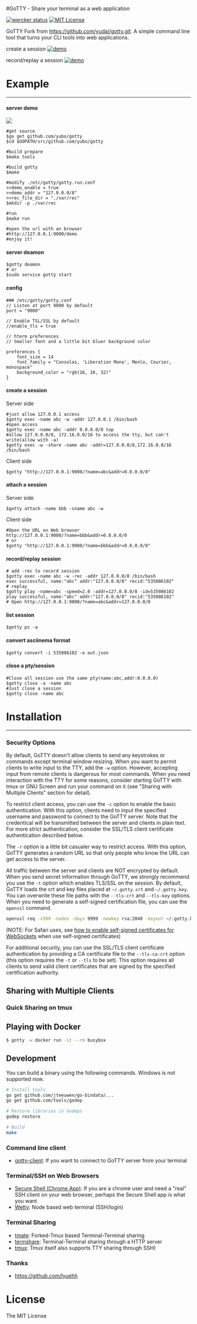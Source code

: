 #GoTTY - Share your terminal as a web application

[![wercker status](https://app.wercker.com/status/fff04a43b1cdb0ea190ab9578eceeb17/s/master "wercker status")](https://app.wercker.com/project/bykey/fff04a43b1cdb0ea190ab9578eceeb17)
[![MIT License](http://img.shields.io/badge/license-MIT-blue.svg?style=flat-square)][license]

[release]: https://github.com/yubo/gotty/releases
[wercker]: https://app.wercker.com/project/bykey/fff04a43b1cdb0ea190ab9578eceeb17
[license]: https://github.com/yubo/gotty/blob/master/LICENSE

GoTTY Fork from https://github.com/yudai/gotty.git. A simple command line tool that turns your CLI tools into web applications. 

create a session
[![demo](https://asciinema.org/a/4itvykdx2a9m1l4khgqm8jner.png)](https://asciinema.org/a/4itvykdx2a9m1l4khgqm8jner?autoplay=1)

record/replay a session
[![demo](https://asciinema.org/a/cpkhygqp9xun8a7p7nuuqufou.png)](https://asciinema.org/a/cpkhygqp9xun8a7p7nuuqufou?autoplay=1)
# Example
---

#### server demo
![](resources/gotty_demo.png?raw-true)

```shell
#get source
$go get github.com/yubo/gotty
$cd $GOPATH/src/github.com/yubo/gotty

#build prepare
$make tools

#build gotty
$make

#modify ./etc/gotty/gotty.run.conf
>>demo_enable = true
>>demo_addr = "127.0.0.0/8"
>>rec_file_dir = "./var/rec"
$mkdir -p ./var/rec

#run
$make run

#open the url with an browser
#http://127.0.0.1:9000/demo
#enjoy it!
```



#### server deamon
```shell
$gotty deamon
# or
$sudo service gotty start
```

#### config
```shell
### /etc/gotty/gotty.conf
// Listen at port 9000 by default
port = "9000"

// Enable TSL/SSL by default
//enable_tls = true

// hterm preferences
// Smaller font and a little bit bluer background color

preferences {
    font_size = 14
    font_family = "Consolas, 'Liberation Mono', Menlo, Courier, monospace"
    background_color = "rgb(16, 16, 32)"
}
```

#### create a session

Server side
```shell
#just allow 127.0.0.1 access
$gotty exec -name abc -w -addr 127.0.0.1 /bin/bash
#open access
$gotty exec -name abc -addr 0.0.0.0/0 top
#allow 127.0.0.0/8, 172.16.0.0/16 to access the tty, but can't write(allow with -a)
$gotty exec -w -share -name abc -addr=127.0.0.0/8,172.16.0.0/16 /bin/bash
```

Client side
```shell
$gotty "http://127.0.0.1:9000/?name=abc&addr=0.0.0.0/0"
```

#### attach a session

Server side
```shell
$gotty attach -name bbb -sname abc -w
```

Client side
```shell
#Open the URL on Web browser
http://127.0.0.1:9000/?name=bbb&addr=0.0.0.0/0
# or
$gotty "http://127.0.0.1:9000/?name=bbb&addr=0.0.0.0/0"
```

#### record/replay session
```shell
# add -rec to record session
$gotty exec -name abc -w -rec -addr 127.0.0.0/8 /bin/bash
exec successful, name:"abc" addr:"127.0.0.0/8" recid:"535086102"
# replay
$gotty play -name=abc -speed=2.0 -addr=127.0.0.0/8 -id=535086102
play successful, name:"abc" addr:"127.0.0.0/8" recid:"535086102"
# Open http://127.0.0.1:9000/?name=abc&addr=127.0.0.0/8
```

#### list session
```shell
$gotty ps -a
```

#### convert asciinema format
```shell
$gotty convert -i 535086102 -o out.json
```

#### close a pty/session
```shell
#Close all session use the same pty(name:abc,addr:0.0.0.0)
$gotty close -a -name abc
#Just close a session
$gotty close -name abc
```


# Installation
---

### Security Options

By default, GoTTY doesn't allow clients to send any keystrokes or commands except terminal window resizing. When you want to permit clients to write input to the TTY, add the `-w` option. However, accepting input from remote clients is dangerous for most commands. When you need interaction with the TTY for some reasons, consider starting GoTTY with tmux or GNU Screen and run your command on it (see "Sharing with Multiple Clients" section for detail).

To restrict client access, you can use the `-c` option to enable the basic authentication. With this option, clients need to input the specified username and password to connect to the GoTTY server. Note that the credentical will be transmitted between the server and clients in plain text. For more strict authentication, consider the SSL/TLS client certificate authentication described below.

The `-r` option is a little bit casualer way to restrict access. With this option, GoTTY generates a random URL so that only people who know the URL can get access to the server.  

All traffic between the server and clients are NOT encrypted by default. When you send secret information through GoTTY, we strongly recommend you use the `-t` option which enables TLS/SSL on the session. By default, GoTTY loads the crt and key files placed at `~/.gotty.crt` and `~/.gotty.key`. You can overwrite these file paths with the `--tls-crt` and `--tls-key` options. When you need to generate a self-signed certification file, you can use the `openssl` command.

```sh
openssl req -x509 -nodes -days 9999 -newkey rsa:2048 -keyout ~/.gotty.key -out ~/.gotty.crt
```

(NOTE: For Safari uses, see [how to enable self-signed certificates for WebSockets](http://blog.marcon.me/post/24874118286/secure-websockets-safari) when use self-signed certificates)

For additional security, you can use the SSL/TLS client certificate authentication by providing a CA certificate file to the `--tls-ca-crt` option (this option requires the `-t` or `--tls` to be set). This option requires all clients to send valid client certificates that are signed by the specified certification authority.

## Sharing with Multiple Clients


### Quick Sharing on tmux

## Playing with Docker

```sh
$ gotty -w docker run -it --rm busybox
```

## Development

You can build a binary using the following commands. Windows is not supported now.

```sh
# Install tools
go get github.com/jteeuwen/go-bindata/...
go get github.com/tools/godep

# Restore libraries in Godeps
godep restore

# Build
make
```

### Command line client

* [gotty-client](https://github.com/moul/gotty-client): If you want to connect to GoTTY server from your terminal

### Terminal/SSH on Web Browsers

* [Secure Shell (Chrome App)](https://chrome.google.com/webstore/detail/secure-shell/pnhechapfaindjhompbnflcldabbghjo): If you are a chrome user and need a "real" SSH client on your web browser, perhaps the Secure Shell app is what you want
* [Wetty](https://github.com/krishnasrinivas/wetty): Node based web terminal (SSH/login)

### Terminal Sharing

* [tmate](http://tmate.io/): Forked-Tmux based Terminal-Terminal sharing
* [termshare](https://termsha.re): Terminal-Terminal sharing through a HTTP server
* [tmux](https://tmux.github.io/): Tmux itself also supports TTY sharing through SSH)

### Thanks

* https://github.com/lyuehh

# License

The MIT License
